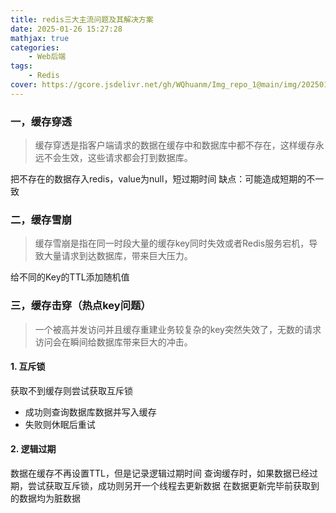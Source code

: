 ```yaml
---
title: redis三大主流问题及其解决方案
date: 2025-01-26 15:27:28
mathjax: true
categories: 
    - Web后端
tags: 
    - Redis
cover: https://gcore.jsdelivr.net/gh/WQhuanm/Img_repo_1@main/img/202501262318741.jpeg
---
```


### 一，缓存穿透
> 缓存穿透是指客户端请求的数据在缓存中和数据库中都不存在，这样缓存永远不会生效，这些请求都会打到数据库。

把不存在的数据存入redis，value为null，短过期时间
缺点：可能造成短期的不一致

### 二，缓存雪崩
> 缓存雪崩是指在同一时段大量的缓存key同时失效或者Redis服务宕机，导致大量请求到达数据库，带来巨大压力。

给不同的Key的TTL添加随机值

### 三，缓存击穿（热点key问题）
> 一个被高并发访问并且缓存重建业务较复杂的key突然失效了，无数的请求访问会在瞬间给数据库带来巨大的冲击。

#### 1. 互斥锁
获取不到缓存则尝试获取互斥锁
- 成功则查询数据库数据并写入缓存
- 失败则休眠后重试

#### 2. 逻辑过期
数据在缓存不再设置TTL，但是记录逻辑过期时间
查询缓存时，如果数据已经过期，尝试获取互斥锁，成功则另开一个线程去更新数据
在数据更新完毕前获取到的数据均为脏数据



